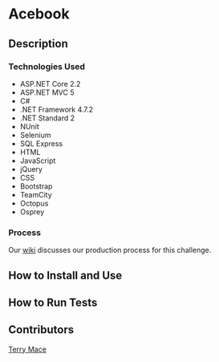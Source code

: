 # Acebook #

## Description ##

### Technologies Used ###
* ASP.NET Core 2.2
* ASP.NET MVC 5
* C#
* .NET Framework 4.7.2
* .NET Standard 2
* NUnit
* Selenium
* SQL Express
* HTML
* JavaScript
* jQuery
* CSS
* Bootstrap
* TeamCity
* Octopus
* Osprey

### Process ###
Our [wiki](https://github.com/aimeecraig/acebook-brogrammers/wiki/Acebook-Wiki) discusses our production process for this challenge.

## How to Install and Use ##

## How to Run Tests ##

## Contributors ##
[Terry Mace](https://github.com/Tolvic)
